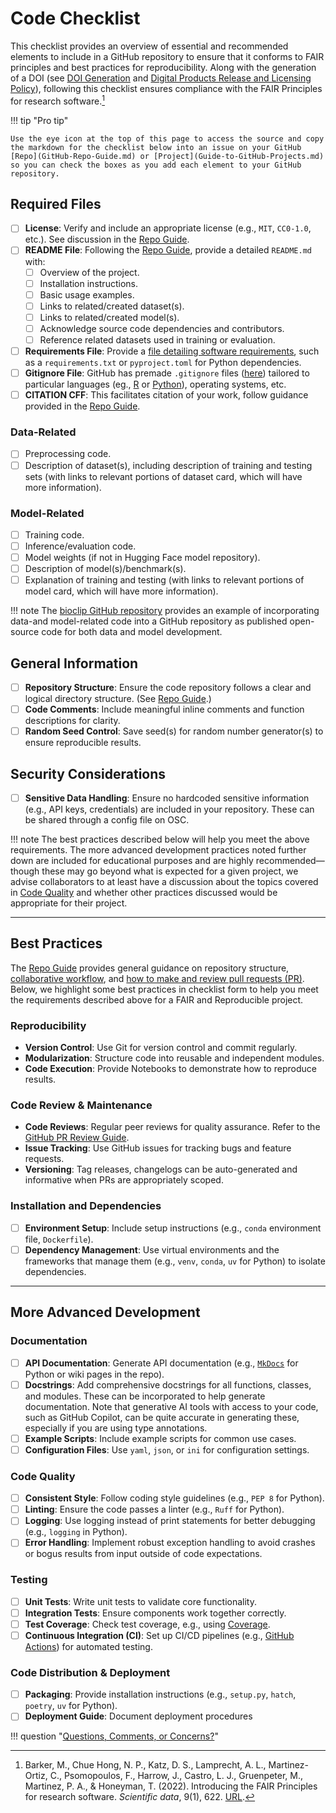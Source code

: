 # Code Checklist

This checklist provides an overview of essential and recommended elements to include in a GitHub repository to ensure that it conforms to FAIR principles and best practices for reproducibility. Along with the generation of a DOI (see [DOI Generation](DOI-Generation.md) and [Digital Products Release and Licensing Policy](Digital-products-release-licensing-policy.md)), following this checklist ensures compliance with the FAIR Principles for research software.[^1]
[^1]: Barker, M., Chue Hong, N. P., Katz, D. S., Lamprecht, A. L., Martinez-Ortiz, C., Psomopoulos, F., Harrow, J., Castro, L. J., Gruenpeter, M., Martinez, P. A., & Honeyman, T. (2022). Introducing the FAIR Principles for research software. _Scientific data_, 9(1), 622. [URL](https://doi.org/10.1038/s41597-022-01710-x).

!!! tip "Pro tip"

    Use the eye icon at the top of this page to access the source and copy the markdown for the checklist below into an issue on your GitHub [Repo](GitHub-Repo-Guide.md) or [Project](Guide-to-GitHub-Projects.md) so you can check the boxes as you add each element to your GitHub repository.

## Required Files

- [ ] **License**: Verify and include an appropriate license (e.g., `MIT`, `CC0-1.0`, etc.). See discussion in the [Repo Guide](GitHub-Repo-Guide.md/#license).
- [ ] **README File**: Following the [Repo Guide](GitHub-Repo-Guide.md/#readme), provide a detailed `README.md` with:
    - [ ] Overview of the project.
    - [ ] Installation instructions.
    - [ ] Basic usage examples.
    - [ ] Links to related/created dataset(s).
    - [ ] Links to related/created model(s).
    - [ ] Acknowledge source code dependencies and contributors.
    - [ ] Reference related datasets used in training or evaluation.
- [ ] **Requirements File**: Provide a [file detailing software requirements](GitHub-Repo-Guide.md/#software-requirements-file), such as a `requirements.txt` or `pyproject.toml` for Python dependencies.
- [ ] **Gitignore File**: GitHub has premade `.gitignore` files ([here](https://github.com/github/gitignore)) tailored to particular languages (eg., [R](https://github.com/github/gitignore/blob/main/R.gitignore) or [Python](https://github.com/github/gitignore/blob/main/Python.gitignore)), operating systems, etc.
- [ ] **CITATION CFF**: This facilitates citation of your work, follow guidance provided in the [Repo Guide](GitHub-Repo-Guide.md/#citation).

### Data-Related

- [ ] Preprocessing code.
- [ ] Description of dataset(s), including description of training and testing sets (with links to relevant portions of dataset card, which will have more information).

### Model-Related

- [ ] Training code.
- [ ] Inference/evaluation code.
- [ ] Model weights (if not in Hugging Face model repository).
- [ ] Description of model(s)/benchmark(s).
- [ ] Explanation of training and testing (with links to relevant portions of model card, which will have more information).

!!! note
    The [bioclip GitHub repository](https://github.com/Imageomics/bioclip) provides an example of incorporating data-and model-related code into a GitHub repository as published open-source code for both data and model development.

## General Information

- [ ] **Repository Structure**: Ensure the code repository follows a clear and logical directory structure. (See [Repo Guide](GitHub-Repo-Guide.md/#general-repository-structure).)
- [ ] **Code Comments**: Include meaningful inline comments and function descriptions for clarity.
- [ ] **Random Seed Control**: Save seed(s) for random number generator(s) to ensure reproducible results.

## Security Considerations

- [ ] **Sensitive Data Handling**: Ensure no hardcoded sensitive information (e.g., API keys, credentials) are included in your repository. These can be shared through a config file on OSC.

!!! note
    The best practices described below will help you meet the above requirements. The more advanced development practices noted further down are included for educational purposes and are highly recommended&mdash;though these may go beyond what is expected for a given project, we advise collaborators to at least have a discussion about the topics covered in [Code Quality](#code-quality) and whether other practices discussed would be appropriate for their project.

---

## Best Practices

The [Repo Guide](GitHub-Repo-Guide.md/) provides general guidance on repository structure, [collaborative workflow](The-GitHub-Workflow.md/), and [how to make and review pull requests (PR)](The-GitHub-Pull-Request-Guide.md/). Below, we highlight some best practices in checklist form to help you meet the requirements described above for a FAIR and Reproducible project.

### Reproducibility

- **Version Control**: Use Git for version control and commit regularly.
- **Modularization**: Structure code into reusable and independent modules.
- **Code Execution**: Provide Notebooks to demonstrate how to reproduce results.

### Code Review & Maintenance

- **Code Reviews**: Regular peer reviews for quality assurance. Refer to the [GitHub PR Review Guide](The-GitHub-Pull-Request-Guide.md/#2-review-a-pull-request).
- **Issue Tracking**: Use GitHub issues for tracking bugs and feature requests.
- **Versioning**: Tag releases, changelogs can be auto-generated and informative when PRs are appropriately scoped.

### Installation and Dependencies

- [ ] **Environment Setup**: Include setup instructions (e.g., `conda` environment file, `Dockerfile`).
- [ ] **Dependency Management**: Use virtual environments and the frameworks that manage them (e.g., `venv`, `conda`, `uv` for Python) to isolate dependencies.

---

## More Advanced Development

### Documentation

- [ ] **API Documentation**: Generate API documentation (e.g., [`MkDocs`](https://www.mkdocs.org) for Python or wiki pages in the repo).
- [ ] **Docstrings**: Add comprehensive docstrings for all functions, classes, and modules. These can be incorporated to help generate documentation. Note that generative AI tools with access to your code, such as GitHub Copilot, can be quite accurate in generating these, especially if you are using type annotations. 
- [ ] **Example Scripts**: Include example scripts for common use cases.
- [ ] **Configuration Files**: Use `yaml`, `json`, or `ini` for configuration settings.

### Code Quality

- [ ] **Consistent Style**: Follow coding style guidelines (e.g., `PEP 8` for Python).
- [ ] **Linting**: Ensure the code passes a linter (e.g., `Ruff` for Python).
- [ ] **Logging**: Use logging instead of print statements for better debugging (e.g., `logging` in Python).
- [ ] **Error Handling**: Implement robust exception handling to avoid crashes or bogus results from input outside of code expectations.

### Testing

- [ ] **Unit Tests**: Write unit tests to validate core functionality.
- [ ] **Integration Tests**: Ensure components work together correctly.
- [ ] **Test Coverage**: Check test coverage, e.g., using [Coverage](https://coverage.readthedocs.io/).
- [ ] **Continuous Integration (CI)**: Set up CI/CD pipelines (e.g., [GitHub Actions](https://docs.github.com/en/actions)) for automated testing.

### Code Distribution & Deployment

- [ ] **Packaging**: Provide installation instructions (e.g., `setup.py`, `hatch`, `poetry`, `uv` for Python).
- [ ] **Deployment Guide**: Document deployment procedures

!!! question "[Questions, Comments, or Concerns?](https://github.com/Imageomics/Imageomics-guide/issues)"

